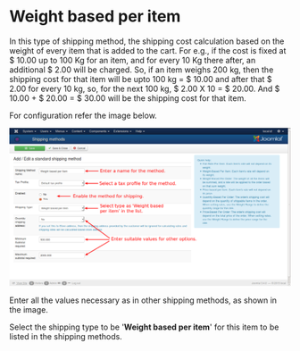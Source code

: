# Weight based per item

In this type of shipping method, the shipping cost calculation based on the weight of every item that is added to the cart.
For e.g., if the cost is fixed at $ 10.00 up to 100 Kg for an item, and for every 10 Kg there after, an additional $ 2.00 will be charged. So, if an item weighs 200 kg, then the shipping cost for that item will be upto 100 kg = $ 10.00 and after that $ 2.00 for every 10 kg, so, for the next 100 kg, $ 2.00 X 10 = $ 20.00. And $ 10.00 + $ 20.00 = $ 30.00 will be the shipping cost for that item.

For configuration refer the image below.

![Weight based per item](weight_per_item.png)

Enter all the values necessary as in other shipping methods, as shown in the image.

Select the shipping type to be '**Weight based per item**' for this item to be listed in the shipping methods.
